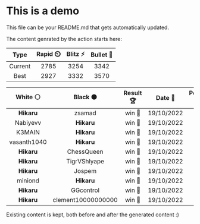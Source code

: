 # This is a demo

This file can be your README.md that gets automatically updated.

The content genrated by the action starts here:

<!--START_SECTION:chessStats-->
<!-- Automatically generated with https://github.com/Balastrong/chess-stats-action -->

| Type | Rapid ⏲️ | Blitz ⚡ | Bullet 🔫 |
|:---:|:---:|:---:|:---:|
| Current | 2785 | 3254 | 3342 |
| Best | 2927 | 3332 | 3570 |

| White ⚪ | Black ⚫ | Result 🏆 | Date 📅 | Position 🗺️ | Type 🕕 |
|:---:|:---:|:---:|:---:|:---:|:---:|
| **Hikaru** | zsamad | win 🥇 | 19/10/2022 | <a href="http://www.ee.unb.ca/cgi-bin/tervo/fen.pl?select=5k2/pp3Q2/8/3N4/3pP3/2PP4/PP4Pp/5R1K b - -">Link</a> | Blitz |
| Nabiyevv | **Hikaru** | win 🥇 | 19/10/2022 | <a href="http://www.ee.unb.ca/cgi-bin/tervo/fen.pl?select=r3r1k1/1pp2ppp/2np2b1/p7/N1P5/P1Bqb1PP/1P1N2P1/2RB1R1K w - -">Link</a> | Blitz |
| K3MAIN | **Hikaru** | win 🥇 | 19/10/2022 | <a href="http://www.ee.unb.ca/cgi-bin/tervo/fen.pl?select=6k1/5pp1/2p1p3/p1P2b1p/1rB2B1P/5P2/1n4P1/2R3K1 w - -">Link</a> | Blitz |
| vasanth1040 | **Hikaru** | win 🥇 | 19/10/2022 | <a href="http://www.ee.unb.ca/cgi-bin/tervo/fen.pl?select=8/kp6/p2r4/7p/4n2P/P7/1PKp2P1/3R4 w - -">Link</a> | Blitz |
| **Hikaru** | ChessQueen | win 🥇 | 19/10/2022 | <a href="http://www.ee.unb.ca/cgi-bin/tervo/fen.pl?select=rkr5/pppN2p1/7p/4p2P/2Bn4/8/P1qB3P/3RKR2 b - -">Link</a> | Blitz |
| **Hikaru** | TigrVShlyape | win 🥇 | 19/10/2022 | <a href="http://www.ee.unb.ca/cgi-bin/tervo/fen.pl?select=8/4kp2/4n2p/8/8/1B3R1P/3r1P1K/8 b - -">Link</a> | Blitz |
| **Hikaru** | Jospem | win 🥇 | 19/10/2022 | <a href="http://www.ee.unb.ca/cgi-bin/tervo/fen.pl?select=8/8/8/8/p2K1k2/P1P3p1/6P1/8 b - -">Link</a> | Blitz |
| miniond | **Hikaru** | win 🥇 | 19/10/2022 | <a href="http://www.ee.unb.ca/cgi-bin/tervo/fen.pl?select=r5k1/3R1p1p/Pr1p2p1/1Bn5/4P3/7P/6P1/R5K1 w - -">Link</a> | Blitz |
| **Hikaru** | GGcontrol | win 🥇 | 19/10/2022 | <a href="http://www.ee.unb.ca/cgi-bin/tervo/fen.pl?select=2Q1k2r/1p3pp1/p2p3p/4P1q1/3BP2b/2N5/PPP5/1K1R1B2 b k -">Link</a> | Blitz |
| **Hikaru** | clement10000000000 | win 🥇 | 19/10/2022 | <a href="http://www.ee.unb.ca/cgi-bin/tervo/fen.pl?select=r5k1/pp3pQ1/3prB2/5p2/8/2P5/P1P3PP/R5K1 b - -">Link</a> | Blitz |

<!--END_SECTION:chessStats-->

Existing content is kept, both before and after the generated content :)
